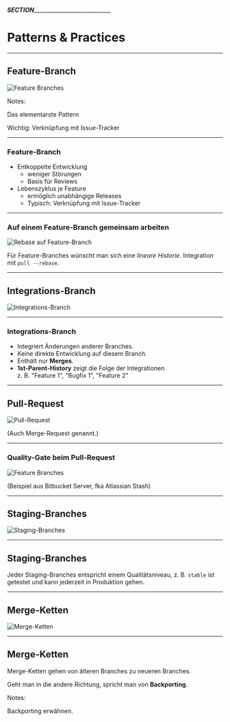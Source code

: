 ___SECTION_______________________________


Patterns & Practices
====================

_________________________________________


Feature-Branch
--------------


![Feature Branches](patterns/abb-feature-branches.png)

Notes:

Das elementarste Pattern

Wichtig: Verknüpfung mit Issue-Tracker

_________________________________________

### Feature-Branch

 * Entkoppelte Entwicklung
   - weniger Störungen
   - Basis für Reviews
 * Lebenszyklus je Feature
   - ermöglich unabhängige Releases
   - Typisch: Verknüpfung mit Issue-Tracker

_________________________________________


### Auf einem Feature-Branch gemeinsam arbeiten

![Rebase auf Feature-Branch](patterns/abb-rebase-auf-feature-branch.png)

Für Feature-Branches wünscht man sich eine *lineare Historie*. Integration mit `pull --rebase`.

_________________________________________


Integrations-Branch
-------------------


![Integrations-Branch](patterns/abb-integrationsbranch.png)


_________________________________________

### Integrations-Branch

 * Integriert Änderungen anderer Branches.
 * Keine direkte Entwicklung auf diesem Branch.
 * Enthält nur **Merges**.
 * **1st-Parent-History** zeigt die Folge der  Integrationen<BR/>
   z. B. "Feature 1", "Bugfix 1", "Feature 2"

_________________________________________


Pull-Request
------------

![Pull-Request](patterns/abb-pull-request.png)

(Auch Merge-Request genannt.)

_________________________________________


### Quality-Gate beim Pull-Request


![Feature Branches](patterns/abb-jenkins-pull-requests-stash-config.png)

(Beispiel aus Bitbucket Server, fka Atlassian Stash)


_________________________________________


Staging-Branches
----------------

![Staging-Branches](patterns/abb-staging-branches.png)

_________________________________________


Staging-Branches
----------------

Jeder Staging-Branches entspricht einem Qualitätsniveau, z. B. `stable` ist getestet und kann jederzeit in Produktion gehen.

_________________________________________


Merge-Ketten
------------

![Merge-Ketten](patterns/abb-merge-ketten.png)

_________________________________________

Merge-Ketten
------------

Merge-Ketten gehen von älteren Branches zu neueren Branches.

Geht man in die andere Richtung, spricht man von **Backporting**.

Notes:

Backporting erwähnen.

